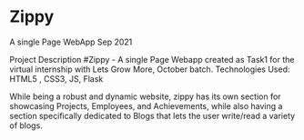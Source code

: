 # Zippy
A single Page WebApp
Sep 2021

Project Description
#Zippy - A single Page Webapp created as Task1 for the virtual internship with Lets Grow More, October batch.
Technologies Used: HTML5 , CSS3, JS, Flask

While being a robust and dynamic website, zippy has its own section for showcasing Projects, Employees, and Achievements,
while also having a section specifically dedicated to Blogs that lets the user write/read a variety of blogs.
